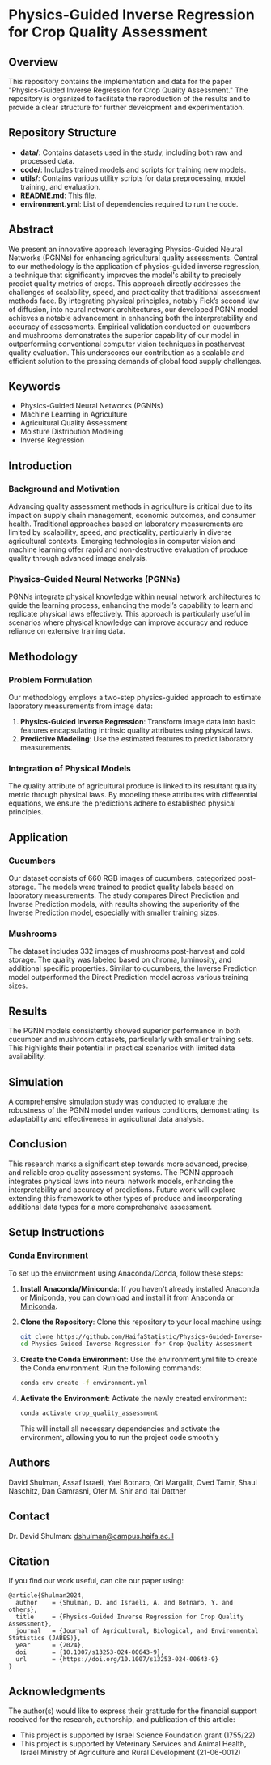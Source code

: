 # Physics-Guided Inverse Regression for Crop Quality Assessment

## Overview
This repository contains the implementation and data for the paper "Physics-Guided Inverse Regression for Crop Quality Assessment." The repository is organized to facilitate the reproduction of the results and to provide a clear structure for further development and experimentation.

## Repository Structure
- **data/**: Contains datasets used in the study, including both raw and processed data.
- **code/**: Includes trained models and scripts for training new models.
- **utils/**: Contains various utility scripts for data preprocessing, model training, and evaluation.
- **README.md**: This file.
- **environment.yml**: List of dependencies required to run the code.


## Abstract
We present an innovative approach leveraging Physics-Guided Neural Networks (PGNNs) for enhancing agricultural quality assessments. Central to our methodology is the application of physics-guided inverse regression, a technique that significantly improves the model's ability to precisely predict quality metrics of crops. This approach directly addresses the challenges of scalability, speed, and practicality that traditional assessment methods face. By integrating physical principles, notably Fick’s second law of diffusion, into neural network architectures, our developed PGNN model achieves a notable advancement in enhancing both the interpretability and accuracy of assessments. Empirical validation conducted on cucumbers and mushrooms demonstrates the superior capability of our model in outperforming conventional computer vision techniques in postharvest quality evaluation. This underscores our contribution as a scalable and efficient solution to the pressing demands of global food supply challenges.

## Keywords
- Physics-Guided Neural Networks (PGNNs)
- Machine Learning in Agriculture
- Agricultural Quality Assessment
- Moisture Distribution Modeling
- Inverse Regression

## Introduction
### Background and Motivation
Advancing quality assessment methods in agriculture is critical due to its impact on supply chain management, economic outcomes, and consumer health. Traditional approaches based on laboratory measurements are limited by scalability, speed, and practicality, particularly in diverse agricultural contexts. Emerging technologies in computer vision and machine learning offer rapid and non-destructive evaluation of produce quality through advanced image analysis.

### Physics-Guided Neural Networks (PGNNs)
PGNNs integrate physical knowledge within neural network architectures to guide the learning process, enhancing the model’s capability to learn and replicate physical laws effectively. This approach is particularly useful in scenarios where physical knowledge can improve accuracy and reduce reliance on extensive training data.

## Methodology
### Problem Formulation
Our methodology employs a two-step physics-guided approach to estimate laboratory measurements from image data:
1. **Physics-Guided Inverse Regression**: Transform image data into basic features encapsulating intrinsic quality attributes using physical laws.
2. **Predictive Modeling**: Use the estimated features to predict laboratory measurements.

### Integration of Physical Models
The quality attribute of agricultural produce is linked to its resultant quality metric through physical laws. By modeling these attributes with differential equations, we ensure the predictions adhere to established physical principles.

## Application
### Cucumbers
Our dataset consists of 660 RGB images of cucumbers, categorized post-storage. The models were trained to predict quality labels based on laboratory measurements. The study compares Direct Prediction and Inverse Prediction models, with results showing the superiority of the Inverse Prediction model, especially with smaller training sizes.

### Mushrooms
The dataset includes 332 images of mushrooms post-harvest and cold storage. The quality was labeled based on chroma, luminosity, and additional specific properties. Similar to cucumbers, the Inverse Prediction model outperformed the Direct Prediction model across various training sizes.

## Results
The PGNN models consistently showed superior performance in both cucumber and mushroom datasets, particularly with smaller training sets. This highlights their potential in practical scenarios with limited data availability.

## Simulation
A comprehensive simulation study was conducted to evaluate the robustness of the PGNN model under various conditions, demonstrating its adaptability and effectiveness in agricultural data analysis.

## Conclusion
This research marks a significant step towards more advanced, precise, and reliable crop quality assessment systems. The PGNN approach integrates physical laws into neural network models, enhancing the interpretability and accuracy of predictions. Future work will explore extending this framework to other types of produce and incorporating additional data types for a more comprehensive assessment.

## Setup Instructions

### Conda Environment

To set up the environment using Anaconda/Conda, follow these steps:

1. **Install Anaconda/Miniconda**: If you haven't already installed Anaconda or Miniconda, you can download and install it from [Anaconda](https://www.anaconda.com/products/individual) or [Miniconda](https://docs.conda.io/en/latest/miniconda.html).

2. **Clone the Repository**: Clone this repository to your local machine using:
   ```sh
   git clone https://github.com/HaifaStatistic/Physics-Guided-Inverse-Regression-for-Crop-Quality-Assessment.git
   cd Physics-Guided-Inverse-Regression-for-Crop-Quality-Assessment
   ```
3. **Create the Conda Environment**: Use the environment.yml file to create the Conda environment. Run the following commands:
    ```sh
    conda env create -f environment.yml
    ```
4. **Activate the Environment**: Activate the newly created environment:
    ```sh
    conda activate crop_quality_assessment
    ```
    This will install all necessary dependencies and activate the environment, allowing you to run the project code smoothly

## Authors
David Shulman, Assaf Israeli, Yael Botnaro, Ori Margalit, Oved Tamir, Shaul Naschitz, Dan Gamrasni, Ofer M. Shir and Itai Dattner

## Contact
Dr. David Shulman: dshulman@campus.haifa.ac.il

## Citation
If you find our work useful, can cite our paper using:
```
@article{Shulman2024,
  author    = {Shulman, D. and Israeli, A. and Botnaro, Y. and others},
  title     = {Physics-Guided Inverse Regression for Crop Quality Assessment},
  journal   = {Journal of Agricultural, Biological, and Environmental Statistics (JABES)},
  year      = {2024},
  doi       = {10.1007/s13253-024-00643-9},
  url       = {https://doi.org/10.1007/s13253-024-00643-9}
}
```
## Acknowledgments

The author(s) would like to express their gratitude for the financial support received for the research, authorship, and publication of this article:

- This project is supported by Israel Science Foundation grant (1755/22)
- This project is supported by Veterinary Services and Animal Health, Israel Ministry of Agriculture and Rural Development (21-06-0012)

